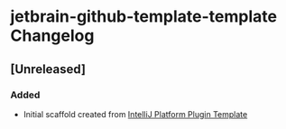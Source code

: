 <!-- Keep a Changelog guide -> https://keepachangelog.com -->

# jetbrain-github-template-template Changelog

## [Unreleased]
### Added
- Initial scaffold created from [IntelliJ Platform Plugin Template](https://github.com/JetBrains/intellij-platform-plugin-template)

